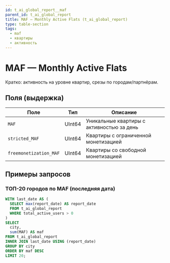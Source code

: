 ```yaml
---
id: t_ai_global_report__maf
parent_id: t_ai_global_report
title: MAF — Monthly Active Flats (t_ai_global_report)
type: table-section
tags:
  - maf
  - квартиры
  - активность
---
```


# MAF — Monthly Active Flats

Кратко: активность на уровне квартир, срезы по городам/партнёрам.

## Поля (выдержка)

| Поле        | Тип    | Описание                                  |
| ----------- | ------ | ----------------------------------------- |
| `MAF`       | UInt64 | Уникальные квартиры с активностью за день |
| `stricted_MAF` | UInt64 | Квартиры с ограниченной монетизацией  |
| `freemonetization_MAF` | UInt64 | Квартиры со свободной монетизацией |

## Примеры запросов

### ТОП-20 городов по MAF (последняя дата)
```sql
WITH last_date AS (
  SELECT max(report_date) AS report_date
  FROM t_ai_global_report
  WHERE total_active_users > 0
)
SELECT
  city,
  sum(MAF) AS maf
FROM t_ai_global_report
INNER JOIN last_date USING (report_date)
GROUP BY city
ORDER BY maf DESC
LIMIT 20;
```


